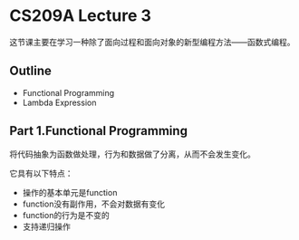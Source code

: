 # CS209A Lecture 3

这节课主要在学习一种除了面向过程和面向对象的新型编程方法——函数式编程。

## Outline
- Functional Programming
- Lambda Expression

## Part 1.Functional Programming

将代码抽象为函数做处理，行为和数据做了分离，从而不会发生变化。

它具有以下特点：
- 操作的基本单元是function
- function没有副作用，不会对数据有变化
- function的行为是不变的
- 支持递归操作